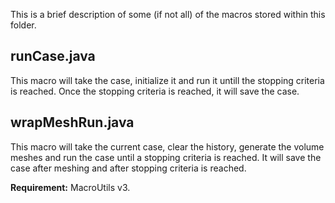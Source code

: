 This is a brief description of some (if not all) of the macros stored within this folder.

runCase.java
------------
This macro will take the case, initialize it and run it untill the stopping criteria is reached. Once the stopping criteria is reached, it will save the case.

wrapMeshRun.java
----------------
This macro will take the current case, clear the history, generate the volume meshes and run the case until a stopping criteria is reached. It will save the case after meshing and after stopping criteria is reached.

**Requirement:** MacroUtils v3.
